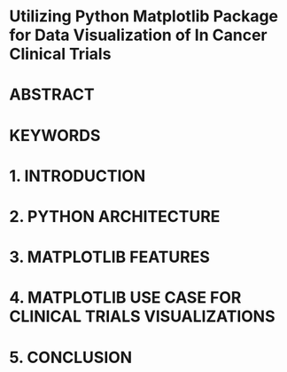 # Utilizing Python Matplotlib Package for Data Visualization of In Cancer Clinical Trials

# ABSTRACT

# KEYWORDS

# 1. INTRODUCTION

# 2. PYTHON ARCHITECTURE

# 3. MATPLOTLIB FEATURES

# 4. MATPLOTLIB USE CASE FOR CLINICAL TRIALS VISUALIZATIONS

# 5. CONCLUSION
